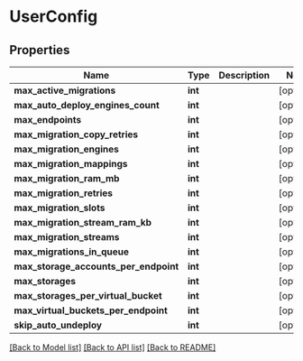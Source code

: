 # UserConfig

## Properties
Name | Type | Description | Notes
------------ | ------------- | ------------- | -------------
**max_active_migrations** | **int** |  | [optional] 
**max_auto_deploy_engines_count** | **int** |  | [optional] 
**max_endpoints** | **int** |  | [optional] 
**max_migration_copy_retries** | **int** |  | [optional] 
**max_migration_engines** | **int** |  | [optional] 
**max_migration_mappings** | **int** |  | [optional] 
**max_migration_ram_mb** | **int** |  | [optional] 
**max_migration_retries** | **int** |  | [optional] 
**max_migration_slots** | **int** |  | [optional] 
**max_migration_stream_ram_kb** | **int** |  | [optional] 
**max_migration_streams** | **int** |  | [optional] 
**max_migrations_in_queue** | **int** |  | [optional] 
**max_storage_accounts_per_endpoint** | **int** |  | [optional] 
**max_storages** | **int** |  | [optional] 
**max_storages_per_virtual_bucket** | **int** |  | [optional] 
**max_virtual_buckets_per_endpoint** | **int** |  | [optional] 
**skip_auto_undeploy** | **int** |  | [optional] 

[[Back to Model list]](../README.md#documentation-for-models) [[Back to API list]](../README.md#documentation-for-api-endpoints) [[Back to README]](../README.md)


